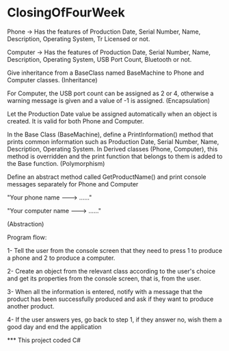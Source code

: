 # ClosingOfFourWeek

Phone -> Has the features of Production Date, Serial Number, Name, Description, Operating System, Tr Licensed or not.

Computer -> Has the features of Production Date, Serial Number, Name, Description, Operating System, USB Port Count, Bluetooth or not.

Give inheritance from a BaseClass named BaseMachine to Phone and Computer classes. (Inheritance)

For Computer, the USB port count can be assigned as 2 or 4, otherwise a warning message is given and a value of -1 is assigned. (Encapsulation)

Let the Production Date value be assigned automatically when an object is created. It is valid for both Phone and Computer.

In the Base Class (BaseMachine), define a PrintInformation() method that prints common information such as Production Date, Serial Number, Name, Description, Operating System. In Derived classes (Phone, Computer), this method is overridden and the print function that belongs to them is added to the Base function. (Polymorphism)

Define an abstract method called GetProductName() and print console messages separately for Phone and Computer

"Your phone name ---> ......"

"Your computer name ---> ......"

(Abstraction)

Program flow:

1- Tell the user from the console screen that they need to press 1 to produce a phone and 2 to produce a computer.

2- Create an object from the relevant class according to the user's choice and get its properties from the console screen, that is, from the user.

3- When all the information is entered, notify with a message that the product has been successfully produced and ask if they want to produce another product.

4- If the user answers yes, go back to step 1, if they answer no, wish them a good day and end the application

*** This project coded C#
